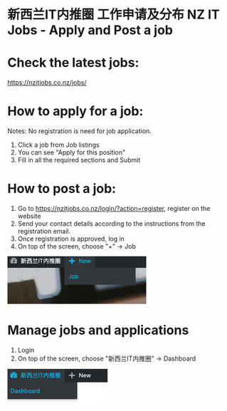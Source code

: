 # 新西兰IT内推圈 工作申请及分布 NZ IT Jobs - Apply and Post a job

# Check the latest jobs:
https://nzitjobs.co.nz/jobs/

# How to apply for a job:
Notes: No registration is need for job application.
1. Click a job from Job listings 
2. You can see "Apply for this position"
3. Fill in all the required sections and Submit

# How to post a job:
1. Go to https://nzitjobs.co.nz/login/?action=register, register on the website
2. Send your contact details according to the instructions from the registration email.
3. Once registration is approved, log in
4. On top of the screen, choose "+" -> Job

![alt text](post.png "post new job")

# Manage jobs and applications
1. Login
2. On top of the screen, choose "新西兰IT内推圈" -> Dashboard

![alt text](dashboard.png "manage")
